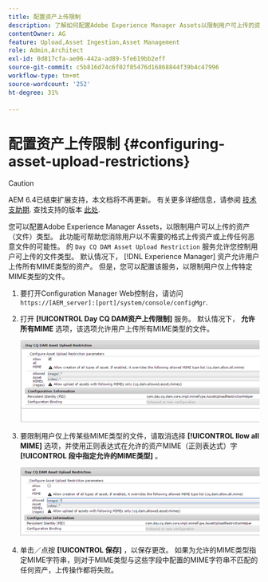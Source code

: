 ```yaml
---
title: 配置资产上传限制
description: 了解如何配置Adobe Experience Manager Assets以限制用户可上传的资产类型（文件）。
contentOwner: AG
feature: Upload,Asset Ingestion,Asset Management
role: Admin,Architect
exl-id: 0d817cfa-ae06-442a-ad89-5fe619bb2eff
source-git-commit: c5b816d74c6f02f85476d16868844f39b4c47996
workflow-type: tm+mt
source-wordcount: '252'
ht-degree: 31%

---
```


# 配置资产上传限制 {#configuring-asset-upload-restrictions}

>[!CAUTION]
>
>AEM 6.4已结束扩展支持，本文档将不再更新。 有关更多详细信息，请参阅 [技术支助期](https://helpx.adobe.com/cn/support/programs/eol-matrix.html). 查找支持的版本 [此处](https://experienceleague.adobe.com/docs/).

您可以配置Adobe Experience Manager Assets，以限制用户可以上传的资产（文件）类型。 此功能可帮助您消除用户以不需要的格式上传资产或上传任何恶意文件的可能性。 的 `Day CQ DAM Asset Upload Restriction` 服务允许您控制用户可上传的文件类型。 默认情况下， [!DNL Experience Manager] 资产允许用户上传所有MIME类型的资产。 但是，您可以配置该服务，以限制用户仅上传特定MIME类型的文件。

1. 要打开Configuration Manager Web控制台，请访问 `https://[AEM_server]:[port]/system/console/configMgr`.
1. 打开 **[!UICONTROL Day CQ DAM资产上传限制]** 服务。 默认情况下， **允许所有MIME** 选项，该选项允许用户上传所有MIME类型的文件。

   ![chlimage_1-378](assets/chlimage_1-378.png)

1. 要限制用户仅上传某些MIME类型的文件，请取消选择 **[!UICONTROL llow all MIME]** 选项，并使用正则表达式在允许的资产MIME（正则表达式）字 **[!UICONTROL 段中指定允许的MIME类型]** 。

   ![chlimage_1-379](assets/chlimage_1-379.png)

1. 单击／点按 **[!UICONTROL 保存]** ，以保存更改。 如果为允许的MIME类型指定MIME字符串，则对于MIME类型与这些字段中配置的MIME字符串不匹配的任何资产，上传操作都将失败。

